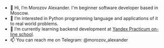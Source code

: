 - 👋 Hi, I’m Morozov Alexander. I'm beginner software developer based in Moscow.
- 👀 I’m interested in Python programming language and applications of it to real world problems.
- 🌱 I’m currently learning backend development at [Yandex Practicum on-line school](https://practicum.yandex.ru/).
- 📫 You can reach me on Telegram: @morozov_alexander

<!---
amorozov89/amorozov89 is a ✨ special ✨ repository because its `README.md` (this file) appears on your GitHub profile.
You can click the Preview link to take a look at your changes.
--->
